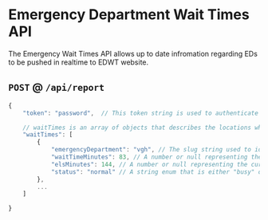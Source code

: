 # Emergency Department Wait Times API
The Emergency Wait Times API allows up to date infromation regarding EDs to be pushed in realtime to EDWT website.

## `POST` @ `/api/report`

```js
{
	"token": "password",  // This token string is used to authenticate the request

	// waitTimes is an array of objects that describes the locations which you have new wait times for
	"waitTimes": [
		{
			"emergencyDepartment": "vgh", // The slug string used to identify the ED
			"waitTimeMinutes": 83, // A number or null representing the current wait time in minutes
			"elsMinutes": 144, // A number or null representing the current expected length of stay in minutes
			"status": "normal" // A string enum that is either "busy" or "normal" or represent current status
		},
		...
	]    

}

```
